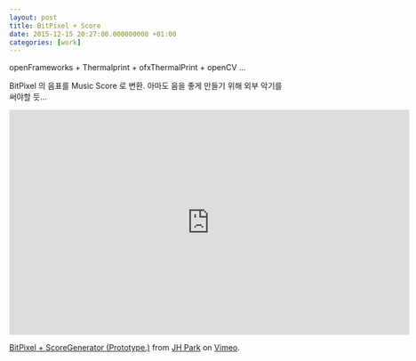 ```yaml
---
layout: post
title: BitPixel + Score
date: 2015-12-15 20:27:00.000000000 +01:00
categories: [work]
---
```

openFrameworks + Thermalprint + ofxThermalPrint + openCV ...

BitPixel 의 음표를 Music Score 로 변환.
아마도 음을 좋게 만들기 위해 외부 악기를 써야할 듯...


<iframe src="https://player.vimeo.com/video/149044224" width="720" height="405" frameborder="0" webkitallowfullscreen mozallowfullscreen allowfullscreen></iframe> <p><a href="https://vimeo.com/149044224">BitPixel + ScoreGenerator (Prototype.)</a> from <a href="https://vimeo.com/jeonghopark">JH Park</a> on <a href="https://vimeo.com">Vimeo</a>.</p>



